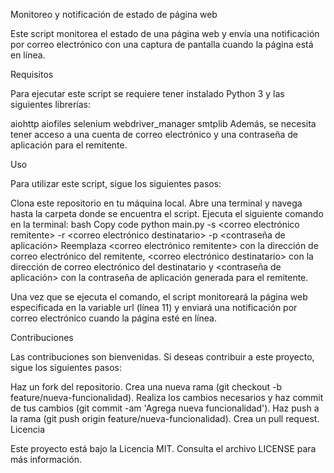 Monitoreo y notificación de estado de página web

Este script monitorea el estado de una página web y envía una notificación por correo electrónico con una captura de pantalla cuando la página está en línea.

Requisitos

Para ejecutar este script se requiere tener instalado Python 3 y las siguientes librerías:

aiohttp
aiofiles
selenium
webdriver_manager
smtplib
Además, se necesita tener acceso a una cuenta de correo electrónico y una contraseña de aplicación para el remitente.

Uso

Para utilizar este script, sigue los siguientes pasos:

Clona este repositorio en tu máquina local.
Abre una terminal y navega hasta la carpeta donde se encuentra el script.
Ejecuta el siguiente comando en la terminal:
bash
Copy code
python main.py -s <correo electrónico remitente> -r <correo electrónico destinatario> -p <contraseña de aplicación>
Reemplaza <correo electrónico remitente> con la dirección de correo electrónico del remitente, <correo electrónico destinatario> con la dirección de correo electrónico del destinatario y <contraseña de aplicación> con la contraseña de aplicación generada para el remitente.

Una vez que se ejecuta el comando, el script monitoreará la página web especificada en la variable url (línea 11) y enviará una notificación por correo electrónico cuando la página esté en línea.

Contribuciones

Las contribuciones son bienvenidas. Si deseas contribuir a este proyecto, sigue los siguientes pasos:

Haz un fork del repositorio.
Crea una nueva rama (git checkout -b feature/nueva-funcionalidad).
Realiza los cambios necesarios y haz commit de tus cambios (git commit -am 'Agrega nueva funcionalidad').
Haz push a la rama (git push origin feature/nueva-funcionalidad).
Crea un pull request.
Licencia

Este proyecto está bajo la Licencia MIT. Consulta el archivo LICENSE para más información.